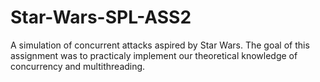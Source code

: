 # Star-Wars-SPL-ASS2
A simulation of concurrent attacks aspired by Star Wars.
The goal of this assignment was to practicaly implement our theoretical knowledge of concurrency and multithreading.
